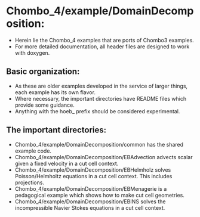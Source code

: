 # Chombo_4/example/DomainDecomposition:
* Herein lie the Chombo_4 examples that are ports of Chombo3 examples.
* For more detailed documentation, all header files are designed to work with doxygen.

## Basic organization:
* As these are older examples developed in the service of larger things, each example has its own flavor.
* Where necessary, the important directories have  README files  which provide some guidance.
* Anything with the hoeb_ prefix should be considered experimental.

## The important directories:
* Chombo_4/example/DomainDecomposition/common has the shared example code.
* Chombo_4/example/DomainDecomposition/EBAdvection advects scalar given a fixed velocity in a cut cell context.
* Chombo_4/example/DomainDecomposition/EBHelmholz solves Poisson/Helmholtz equations in a cut cell context.  This includes projections.
* Chombo_4/example/DomainDecomposition/EBMenagerie is a pedagogical example which shows how to make cut cell geometries.
* Chombo_4/example/DomainDecomposition/EBINS solves the incompressible Navier Stokes equations in a cut cell context.


